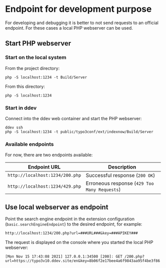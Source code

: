 # Endpoint for development purpose

For developing and debugging it is better to not send requests
to an official endpoint. For these cases a local PHP webserver
can be used.


## Start PHP webserver

### Start on the local system

From the project directory:

    php -S localhost:1234 -t Build/Server

From this directory:

    php -S localhost:1234

### Start in ddev

Connect into the ddev web container and start the PHP webserver:

    ddev ssh
    php -S localhost:1234 -t public/typo3conf/ext/indexnow/Build/Server

### Available endpoints

For now, there are two endpoints available:

| Endpoint URL                    |  Description                                 |
|---------------------------------|----------------------------------------------|
| `http://localhost:1234/200.php` | Successful response (`200 OK`)               |
| `http://localhost:1234/429.php` | Erroneous response (`429 Too Many Requests`) |

## Use local webserver as endpoint

Point the search engine endpoint in the extension configuration
(`basic.searchEngineEndpoint`) to the desired endpoint, for example:

    http://localhost:1234/200.php?url=###URL###&key=###APIKEY###

The request is displayed on the console where you started the local PHP webserver:

    [Mon Nov 15 17:43:08 2021] 127.0.0.1:34500 [200]: GET /200.php?url=https://typo3v10.ddev.site/en&key=8b06f2e17bee4a6f9843aa95f4be3f86
